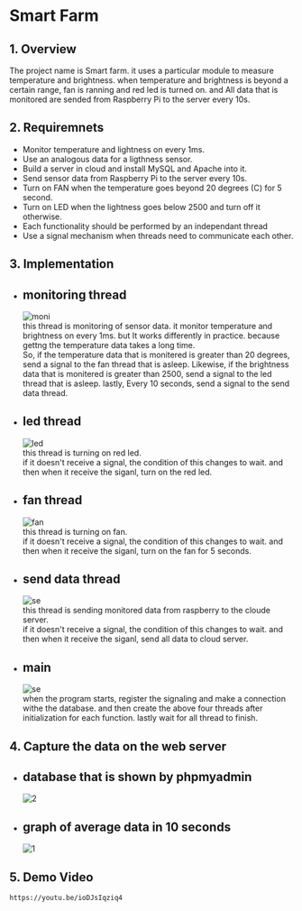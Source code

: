 # Smart Farm

## 1. Overview
The project name is Smart farm. it uses a particular module to measure temperature and brightness. when temperature and brightness is beyond a certain range, fan is ranning and red led is turned on. and All data that is monitored are sended from Raspberry Pi to the server every 10s.

## 2. Requiremnets
 - Monitor temperature and lightness on every 1ms.
 - Use an analogous data for a ligthness sensor. 
 - Build a server in cloud and install MySQL and Apache into it. 
 - Send sensor data from Raspberry Pi to the server every 10s. 
 - Turn on FAN when the temperature goes beyond 20 degrees (C)  for 5 second. 
 - Turn on LED when the lightness goes below 2500 and turn off it otherwise. 
 - Each functionality should be performed by an independant thread
 - Use a signal mechanism when threads need to communicate each other. 

## 3. Implementation
* ## monitoring thread  
    ![moni](./img/moni.JPG)  
    this thread is monitoring of sensor data. it monitor temperature and brightness on every 1ms. but It works differently in practice. because gettng the temperature data takes a long time.  
    So, if the temperature data that is monitered is greater than 20 degrees, send a signal to the fan thread that is asleep.
    Likewise, if the brightness data that is monitered is greater than 2500, send a signal to the led thread that is asleep.
    lastly, Every 10 seconds, send a signal to the send data thread.
* ## led thread
    ![led](./img/led.JPG)  
    this thread is turning on red led.  
    if it doesn't receive a signal, the condition of this changes to wait. and then when it receive the siganl, turn on the red led.
* ## fan thread
    ![fan](./img/fan.JPG)  
    this thread is turning on fan.  
    if it doesn't receive a signal, the condition of this changes to wait. and then when it receive the siganl, turn on the fan for 5 seconds.
* ## send data thread
    ![se](./img/se.JPG)  
    this thread is sending monitored data from raspberry to the cloude server.  
    if it doesn't receive a signal, the condition of this changes to wait. and then when it receive the siganl, send all data to cloud server.
* ## main
    ![se](./img/main.JPG)  
    when the program starts, register the signaling and make a connection withe the database. and then create the above four threads after initialization for each function. lastly wait for all thread to finish.

## 4. Capture the data on the web server
* ## database that is shown by phpmyadmin
    ![2](./img/2.JPG)

* ## graph of average data in 10 seconds
    ![1](./img/1.JPG)

## 5. Demo Video
    https://youtu.be/ioDJsIqziq4